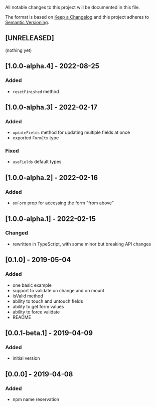 All notable changes to this project will be documented in this file.

The format is based on [Keep a Changelog](http://keepachangelog.com/en/1.0.0/)
and this project adheres to [Semantic Versioning](http://semver.org/spec/v2.0.0.html).

## [UNRELEASED]
(nothing yet)

## [1.0.0-alpha.4] - 2022-08-25
### Added
- `resetFinished` method

## [1.0.0-alpha.3] - 2022-02-17
### Added
- `updateFields` method for updating multiple fields at once
- exported `FormCtx` type
### Fixed
- `useFields` default types

## [1.0.0-alpha.2] - 2022-02-16
### Added
- `onForm` prop for accessing the form "from above"

## [1.0.0-alpha.1] - 2022-02-15
### Changed
- rewritten in TypeScript, with some minor but breaking API changes

## [0.1.0] - 2019-05-04
### Added
- one basic example
- support to validate on change and on mount
- isValid method
- ability to touch and untouch fields
- ability to get form values
- ability to force validate
- README

## [0.0.1-beta.1] - 2019-04-09
### Added
- initial version

## [0.0.0] - 2019-04-08
### Added
- npm name reservation

